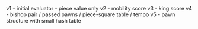 v1 - initial evaluator - piece value only
v2 - mobility score
v3 - king score
v4 - bishop pair / passed pawns / piece-square table / tempo
v5 - pawn structure with small hash table